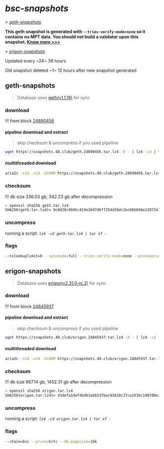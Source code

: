 # *bsc-snapshots*


*\> [geth-snapshots](#geth-snapshots)*

**This geth snapshot is generated with `--tries-verify-mode=none` so it contains no MPT data. You should not build a validator upon this snapshot. [Know more >>>](https://github.com/bnb-chain/bsc/pull/926)**

*\> [erigon-snapshots](#erigon-snapshots)*

Updated every ~24~ 36 hours

Old snapshot deleted ~1~ 12 hours after new snapshot generated

## geth-snapshots


> Database uses [geth(v1.1.18)](https://github.com/bnb-chain/bsc/releases/tag/v1.1.18) for sync


### download

<!-- begin_geth -->

!!! from block [24890456](https://bscscan.com/block/24890456)

#### pipeline download and extract
> skip checksum & uncompress if you used pipeline
```bash
wget https://snapshots.48.club/geth.24890456.tar.lz4 -O - | lz4 -cd | tar xf -
```

#### multithreaded download

```bash
aria2c -s14 -x14 -k100M https://snapshots.48.club/geth.24890456.tar.lz4 -o geth.tar.lz4
```


### checksum

!!! db size 336.03 gb, 342.23 gb after decompression
```bash
> openssl sha256 geth.tar.lz4
SHA256(geth.tar.lz4)= 9c0d28c8945c419e2697d6ff254d26dc1bc06b846e220734183bf4d4806e1c99
```

<!-- end_geth -->

### uncompress


running a script: _`lz4 -cd geth.tar.lz4 | tar xf -`_


### flags


```bash
--txlookuplimit=0 --syncmode=full --tries-verify-mode=none --pruneancient=true --diffblock=5000
```


## erigon-snapshots


> Database uses [erigon(v2.31.0-rc.2)](https://github.com/ledgerwatch/erigon/releases/tag/v2.31.0-rc.2) for sync


### download

<!-- begin_erigon -->

!!! from block [24845937](https://bscscan.com/block/24845937)

#### pipeline download and extract
> skip checksum & uncompress if you used pipeline
```bash
wget https://snapshots.48.club/erigon.24845937.tar.lz4 -O - | lz4 -cd | tar xf -
```

#### multithreaded download

```bash
aria2c -s14 -x14 -k100M https://snapshots.48.club/erigon.24845937.tar.lz4 -o erigon.tar.lz4
```


### checksum

!!! db size 967.14 gb, 1452.31 gb after decompression
```bash
> openssl sha256 erigon.tar.lz4
SHA256(erigon.tar.lz4)= 43defa1def4bd61ebb53fbac91610c37ca1636c190f08e2edd20e0b29ff61963
```

<!-- end_erigon -->


### uncompress


running a script: _`lz4 -cd erigon.tar.lz4 | tar xf -`_


### flags


```bash
--chain=bsc --prune=hrtc --db.pagesize=16k
```
